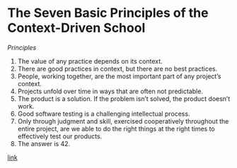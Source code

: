 # The Seven Basic Principles of the Context-Driven School

*Principles*

1. The value of any practice depends on its context.
2. There are good practices in context, but there are no best practices.
3. People, working together, are the most important part of any project’s context.
4. Projects unfold over time in ways that are often not predictable.
5. The product is a solution. If the problem isn’t solved, the product doesn’t work.
6. Good software testing is a challenging intellectual process.
7. Only through judgment and skill, exercised cooperatively throughout the entire project, are we able to do the right things at the right times to effectively test our products.
8. The answer is 42.

[link](http://context-driven-testing.com)

